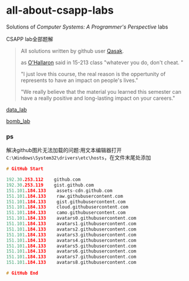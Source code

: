 # all-about-csapp-labs
Solutions of *Computer Systems: A Programmer's Perspective* labs

CSAPP lab全部题解

> All solutions written by github user [Qasak](https://qasak.github.io/).    
>
> as [O'Hallaron](https://www.cs.cmu.edu/~droh/) said in 15-213 class "whatever you do, don't cheat. " 
>
> "I just love this course, the real reason is the oppertunity of represents to have an impact on people's lives."  
>
> "We really believe that the material you learned this semester can have a really positive and long-lasting impact on your careers."

[data_lab](https://github.com/Qasak/all-about-csapp-labs/blob/master/datalab/data_lab.md)

[bomb_lab](https://github.com/Qasak/all-about-csapp-labs/blob/master/bomblab/bomb_lab.md)



### ps

解决github图片无法加载的问题:用文本编辑器打开`C:\Windows\System32\drivers\etc\hosts`，在文件末尾处添加

```c
# GitHub Start

192.30.253.112    github.com 
192.30.253.119    gist.github.com
151.101.184.133    assets-cdn.github.com
151.101.184.133    raw.githubusercontent.com
151.101.184.133    gist.githubusercontent.com
151.101.184.133    cloud.githubusercontent.com
151.101.184.133    camo.githubusercontent.com
151.101.184.133    avatars0.githubusercontent.com
151.101.184.133    avatars1.githubusercontent.com
151.101.184.133    avatars2.githubusercontent.com
151.101.184.133    avatars3.githubusercontent.com
151.101.184.133    avatars4.githubusercontent.com
151.101.184.133    avatars5.githubusercontent.com
151.101.184.133    avatars6.githubusercontent.com
151.101.184.133    avatars7.githubusercontent.com
151.101.184.133    avatars8.githubusercontent.com

# GitHub End
```

